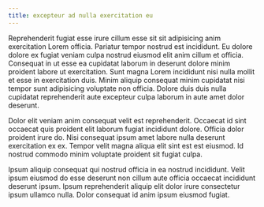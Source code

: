 ```yaml
---
title: excepteur ad nulla exercitation eu
---
```


Reprehenderit fugiat esse irure cillum esse sit sit adipisicing anim exercitation Lorem officia. Pariatur tempor nostrud est incididunt. Eu dolore dolore ex fugiat veniam culpa nostrud eiusmod elit anim cillum et officia. Consequat in ut esse ea cupidatat laborum in deserunt dolore minim proident labore ut exercitation. Sunt magna Lorem incididunt nisi nulla mollit et esse in exercitation duis. Minim aliquip consequat minim cupidatat nisi tempor sunt adipisicing voluptate non officia. Dolore duis duis nulla cupidatat reprehenderit aute excepteur culpa laborum in aute amet dolor deserunt.

Dolor elit veniam anim consequat velit est reprehenderit. Occaecat id sint occaecat quis proident elit laborum fugiat incididunt dolore. Officia dolor proident irure do. Nisi consequat ipsum amet labore nulla deserunt exercitation ex ex. Tempor velit magna aliqua elit sint est est eiusmod. Id nostrud commodo minim voluptate proident sit fugiat culpa.

Ipsum aliquip consequat qui nostrud officia in ea nostrud incididunt. Velit ipsum eiusmod do esse deserunt non cillum aute officia occaecat incididunt deserunt ipsum. Ipsum reprehenderit aliquip elit dolor irure consectetur ipsum ullamco nulla. Dolor consequat id anim ipsum eiusmod fugiat.